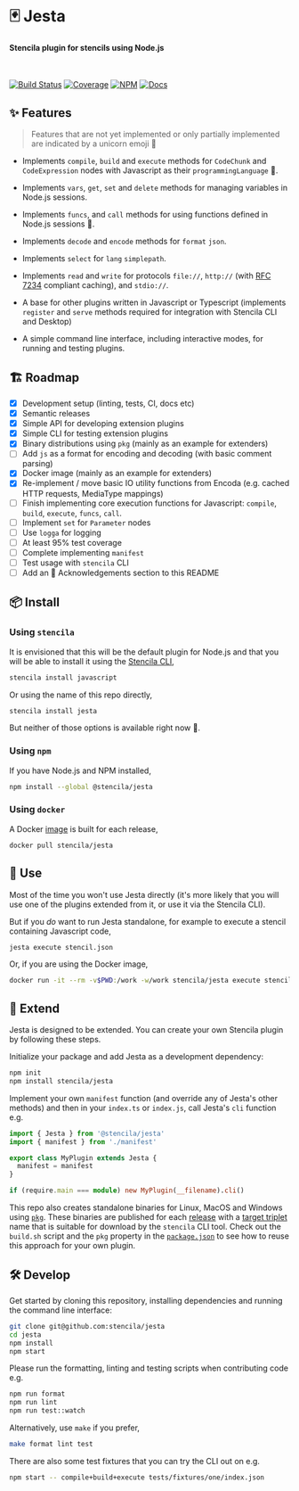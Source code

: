 # 🃏 Jesta

#### Stencila plugin for stencils using Node.js

<br>

[![Build Status](https://dev.azure.com/stencila/stencila/_apis/build/status/stencila.jesta?branchName=main)](https://dev.azure.com/stencila/stencila/_build/latest?definitionId=13&branchName=main)
[![Coverage](https://codecov.io/gh/stencila/jesta/branch/main/graph/badge.svg)](https://codecov.io/gh/stencila/jesta)
[![NPM](https://img.shields.io/npm/v/@stencila/jesta.svg?style=flat)](https://www.npmjs.com/package/@stencila/jesta)
[![Docs](https://img.shields.io/badge/docs-latest-blue.svg)](https://stencila.github.io/jesta/)

## ✨ Features

> Features that are not yet implemented or only partially implemented are indicated by a unicorn emoji 🦄

- Implements `compile`, `build` and `execute` methods for `CodeChunk` and `CodeExpression` nodes with Javascript as their `programmingLanguage` 🦄.

- Implements `vars`, `get`, `set` and `delete` methods for managing variables in Node.js sessions.

- Implements `funcs`, and `call` methods for using functions defined in Node.js sessions 🦄.

- Implements `decode` and `encode` methods for `format` `json`.

- Implements `select` for `lang` `simplepath`.

- Implements `read` and `write` for protocols `file://`, `http://` (with [RFC 7234](http://httpwg.org/specs/rfc7234.html) compliant caching), and `stdio://`.

- A base for other plugins written in Javascript or Typescript (implements `register` and `serve` methods required for integration with Stencila CLI and Desktop)

- A simple command line interface, including interactive modes, for running and testing plugins.

## 🏗️ Roadmap

- [x] Development setup (linting, tests, CI, docs etc)
- [x] Semantic releases
- [x] Simple API for developing extension plugins
- [x] Simple CLI for testing extension plugins
- [x] Binary distributions using `pkg` (mainly as an example for extenders)
- [ ] Add `js` as a format for encoding and decoding (with basic comment parsing)
- [x] Docker image (mainly as an example for extenders)
- [x] Re-implement / move basic IO utility functions from Encoda (e.g. cached HTTP requests, MediaType mappings)
- [ ] Finish implementing core execution functions for Javascript: `compile`, `build`, `execute`, `funcs`, `call`.
- [ ] Implement `set` for `Parameter` nodes
- [ ] Use `logga` for logging
- [ ] At least 95% test coverage
- [ ] Complete implementing `manifest`
- [ ] Test usage with `stencila` CLI
- [ ] Add an 🙏 Acknowledgements section to this README

## 📦 Install

### Using `stencila`

It is envisioned that this will be the default plugin for Node.js and that you will be able to install it using the [Stencila CLI](https://github.com/stencila/stencila),

```sh
stencila install javascript
```

Or using the name of this repo directly,

```sh
stencila install jesta
```

But neither of those options is available right now 🦄.

### Using `npm`

If you have Node.js and NPM installed,

```sh
npm install --global @stencila/jesta
```

### Using `docker`

A Docker [image](https://hub.docker.com/r/stencila/jesta) is built for each release,

```sh
docker pull stencila/jesta
```

## 🚀 Use

Most of the time you won't use Jesta directly (it's more likely that you will use one of the plugins extended from it, or use it via the Stencila CLI).

But if you _do_ want to run Jesta standalone, for example to execute a stencil containing Javascript code,

```sh
jesta execute stencil.json
```

Or, if you are using the Docker image,

```sh
docker run -it --rm -v$PWD:/work -w/work stencila/jesta execute stencil.json
```

## 💪 Extend

Jesta is designed to be extended. You can create your own Stencila plugin by following these steps.

Initialize your package and add Jesta as a development dependency:

```sh
npm init
npm install stencila/jesta
```

Implement your own `manifest` function (and override any of Jesta's other methods) and then in your `index.ts` or `index.js`, call Jesta's `cli` function e.g.

```ts
import { Jesta } from '@stencila/jesta'
import { manifest } from './manifest'

export class MyPlugin extends Jesta {
  manifest = manifest
}

if (require.main === module) new MyPlugin(__filename).cli()
```

This repo also creates standalone binaries for Linux, MacOS and Windows using [`pkg`](https://github.com/vercel/pkg). These binaries are published for each [release](https://github.com/stencila/jesta/releases) with a [target triplet](https://wiki.osdev.org/Target_Triplet) name that is suitable for download by the `stencila` CLI tool. Check out the `build.sh` script and the `pkg` property in the [`package.json`](package.json) to see how to reuse this approach for your own plugin.

## 🛠️ Develop

Get started by cloning this repository, installing dependencies and running the command line interface:

```sh
git clone git@github.com:stencila/jesta
cd jesta
npm install
npm start
```

Please run the formatting, linting and testing scripts when contributing code e.g.

```sh
npm run format
npm run lint
npm run test::watch
```

Alternatively, use `make` if you prefer,

```sh
make format lint test
```

There are also some test fixtures that you can try the CLI out on e.g.

```sh
npm start -- compile+build+execute tests/fixtures/one/index.json
```

